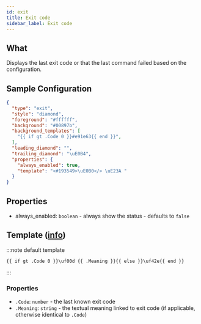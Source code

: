 ```yaml
---
id: exit
title: Exit code
sidebar_label: Exit code
---
```


## What

Displays the last exit code or that the last command failed based on the configuration.

## Sample Configuration

```json
{
  "type": "exit",
  "style": "diamond",
  "foreground": "#ffffff",
  "background": "#00897b",
  "background_templates": [
    "{{ if gt .Code 0 }}#e91e63{{ end }}",
  ],
  "leading_diamond": "",
  "trailing_diamond": "\uE0B4",
  "properties": {
    "always_enabled": true,
    "template": "<#193549>\uE0B0</> \uE23A "
  }
}
```

## Properties

- always_enabled: `boolean` - always show the status - defaults to `false`

[colors]: /docs/config-colors

## Template ([info][templates])

:::note default template

``` template
{{ if gt .Code 0 }}\uf00d {{ .Meaning }}{{ else }}\uf42e{{ end }}
```

:::

### Properties

- `.Code`: `number` - the last known exit code
- `.Meaning`: `string` - the textual meaning linked to exit code (if applicable, otherwise identical to `.Code`)

[templates]: /docs/config-templates
